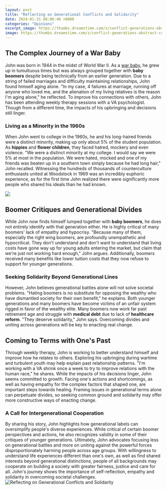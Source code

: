 ```yaml
---
layout: post
title: "Reflecting on Generational Conflicts and Solidarity"
date: 2024-01-31 08:06:40 +0000
categories: "Opinions"
excerpt_image: https://thumbs.dreamstime.com/z/conflict-generations-abstract-concept-vector-illustration-generational-ok-boomer-intergenerational-solidarity-communication-234718187.jpg
image: https://thumbs.dreamstime.com/z/conflict-generations-abstract-concept-vector-illustration-generational-ok-boomer-intergenerational-solidarity-communication-234718187.jpg
---
```


## The Complex Journey of a War Baby
John was born in 1944 in the midst of World War II. As a [war baby](https://store.fi.io.vn/womens-cowboy-howdy-horse-rider-western-cool-v-neck-t-shirt/men&), he grew up in tumultuous times but was always grouped together with **baby boomers** despite being technically from an earlier generation. Due to a string of failed marriages and difficulty maintaining relationships, John found himself aging alone. "In my case, 4 failures at marriage, running off anyone who loved me, and the alienation of my living relatives is the reason I'm aging alone," he reflected. To improve his connections with others, John has been attending weekly therapy sessions with a VA psychologist. Though from a different time, the impacts of his upbringing and decisions still linger.
### Living as a Minority in the 1960s  
When John went to college in the 1960s, he and his long-haired friends were a distinct minority, making up only about 5% of the student population. As **hippies** and **flower children**, they faced hatred, mockery and even violence. "We were a distinct minority at my college. I would say we were 5% at most in the population. We were hated, mocked and one of my friends was beaten up in a southern town simply because he had long hair," John recalled. Witnessing the hundreds of thousands of counterculture enthusiasts united at Woodstock in 1969 was an incredibly euphoric experience, as for the first time John realized there were significantly more people who shared his ideals than he had known.

![](https://13angle.com/wp-content/uploads/2022/02/Generational-Conflicts-and-its-top-13-facts-13angle.jpg)
## Boomer Critiques and Generational Divides
While John now finds himself lumped together with **baby boomers**, he does not entirely identify with that generation either. He is highly critical of many boomers' lack of empathy and hypocrisy. "Because many of them, especially the right wing boomers, are profoundly unempathetic and hypocritical. They don't understand and don't want to understand that living costs have gone way up for young adults entering the market, but claim that we're just not working hard enough," John argues. Additionally, boomers received many benefits like lower tuition costs that they now refuse to support for younger generations. 
### Seeking Solidarity Beyond Generational Lines
However, John believes generational battles alone will not solve societal problems. "Hating boomers is no substitute for opposing the wealthy who have dismantled society for their own benefit," he explains. Both younger generations and many boomers have become victims of an unfair system rigged in favor of the wealthy elite. Many boomers now work far past retirement age and struggle with **medical debt** due to lack of **healthcare reform**. "They deserve solidarity," John says. Overcoming divides and uniting across generations will be key to enacting real change.
## Coming to Terms with One's Past
Through weekly therapy, John is working to better understand himself and improve how he relates to others. Exploring his upbringing during wartime and turbulent youth may help explain past relationship patterns. "I'm working with a VA shrink once a week to try to improve relations with the human race," he shares. While the impacts of his decisions linger, John seems committed to growth. Facing one's actions and shortcomings, as well as having empathy for the complex factors that shaped one, are important steps towards healing. Framing issues in generational terms alone can perpetuate divides, so seeking common ground and solidarity may offer more constructive ways of enacting change.
### A Call for Intergenerational Cooperation
By sharing his story, John highlights how generational labels can oversimplify people's diverse experiences. While critical of certain boomer perspectives and actions, he also recognizes validity in some of their critiques of younger generations. Ultimately, John advocates focusing less on generational battles and more on uniting against the powerful forces disproportionately harming people across age groups. With willingness to understand life experiences different than one's own, as well as find shared interests beyond generational distinctions, people of all backgrounds may cooperate on building a society with greater fairness, justice and care for all. John's journey shows the importance of self-reflection, empathy and solidarity in overcoming societal challenges.
![Reflecting on Generational Conflicts and Solidarity](https://thumbs.dreamstime.com/z/conflict-generations-abstract-concept-vector-illustration-generational-ok-boomer-intergenerational-solidarity-communication-234718187.jpg)
